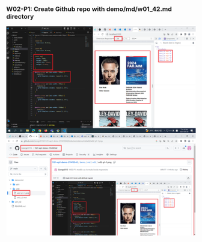 ### W02-P1: Create Github repo with demo/md/w01_42.md directory

![](w02-p1-1.png)
![](w02-p1-2.png)
